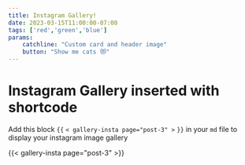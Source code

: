 ```yaml
---
title: Instagram Gallery!
date: 2023-03-15T11:00:00-07:00
tags: ['red','green','blue']
params:
    catchline: "Custom card and header image"
    button: "Show me cats 😻"
---
```


# Instagram Gallery inserted with shortcode


Add this block `{{` `< gallery-insta page="post-3" >` `}}` in your `md` file to display your instagram image gallery


{{< gallery-insta page="post-3" >}}

